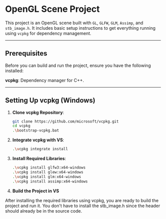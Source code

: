 # OpenGL Scene Project

This project is an OpenGL scene built with `GL`, `GLFW`, `GLM`, `Assimp`, and `stb_image.h`. It includes basic setup instructions to get everything running using `vcpkg` for dependency management.

---

## Prerequisites

Before you can build and run the project, ensure you have the following installed:

**vcpkg**: Dependency manager for C++.

---

## Setting Up vcpkg (Windows)

1. **Clone vcpkg Repository**:
   ```bash
   git clone https://github.com/microsoft/vcpkg.git
   cd vcpkg
   .\bootstrap-vcpkg.bat

2. **Integrate vcpkg with VS**:

   ```bash
   .\vcpkg integrate install

3. **Install Required Libraries**:

   ```bash
   .\vcpkg install glfw3:x64-windows 
   .\vcpkg install glew:x64-windows
   .\vcpkg install glm:x64-windows
   .\vcpkg install assimp:x64-windows

4. **Build the Project in VS**

After installing the required libraries using vcpkg, you are ready to build the project and run it. You don't have to install the stb_image.h since the header should already be in the source code.
